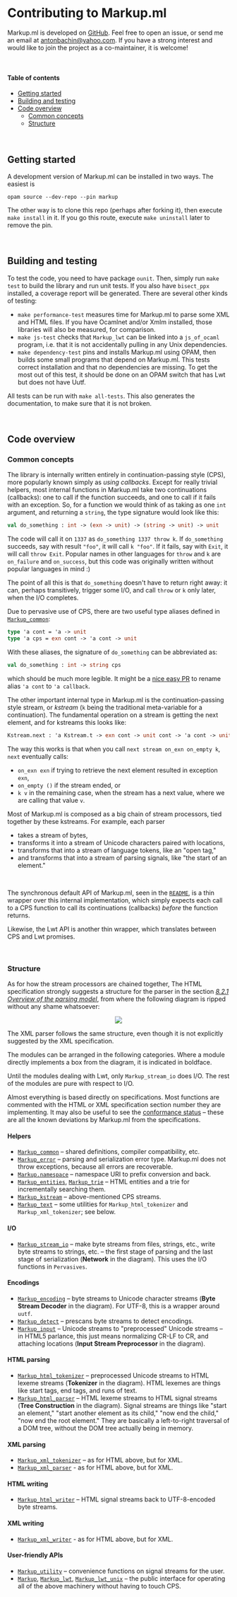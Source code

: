 # Contributing to Markup.ml

Markup.ml is developed on [GitHub][repo]. Feel free to open an issue, or send me
an email at [antonbachin@yahoo.com][email]. If you have a strong interest and
would like to join the project as a co-maintainer, it is welcome!

[repo]:    https://github.com/aantron/markup.ml
[email]:   mailto:antonbachin@yahoo.com

<br/>

#### Table of contents

- [Getting started](#getting-started)
- [Building and testing](#building)
- [Code overview](#code-overview)
  - [Common concepts](#common-concepts)
  - [Structure](#structure)



<br/>

<a id="getting-started"></a>
## Getting started

A development version of Markup.ml can be installed in two ways. The easiest is

```
opam source --dev-repo --pin markup
```

The other way is to clone this repo (perhaps after forking it), then execute
`make install` in it. If you go this route, execute `make uninstall` later to
remove the pin.



<br/>

<a id="building"></a>
## Building and testing

To test the code, you need to have package `ounit`. Then, simply run `make test`
to build the library and run unit tests. If you also have `bisect_ppx`
installed, a coverage report will be generated. There are several other kinds of
testing:

- `make performance-test` measures time for Markup.ml to parse some XML and HTML
  files. If you have Ocamlnet and/or Xmlm installed, those libraries will also
  be measured, for comparison.
- `make js-test` checks that `Markup_lwt` can be linked into a `js_of_ocaml`
  program, i.e. that it is not accidentally pulling in any Unix dependencies.
- `make dependency-test` pins and installs Markup.ml using OPAM, then builds
  some small programs that depend on Markup.ml. This tests correct installation
  and that no dependencies are missing. To get the most out of this test, it
  should be done on an OPAM switch that has Lwt but does not have Uutf.

All tests can be run with `make all-tests`. This also generates the
documentation, to make sure that it is not broken.



<br/>

<a id="code-overview"></a>
## Code overview

<a id="common-concepts"></a>
### Common concepts

The library is internally written entirely in continuation-passing style (CPS),
more popularly known simply as *using callbacks*. Except for really trivial
helpers, most internal functions in Markup.ml take two continuations
(callbacks): one to call if the function succeeds, and one to call if it fails
with an exception. So, for a function we would think of as taking as one `int`
argument, and returning a `string`, the type signature would look like this:

```ocaml
val do_something : int -> (exn -> unit) -> (string -> unit) -> unit
```

The code will call it on `1337` as `do_something 1337 throw k`. If
`do_something` succeeds, say with result `"foo"`, it will call `k "foo"`. If it
fails, say with `Exit`, it will call `throw Exit`. Popular names in other
languages for `throw` and `k` are `on_failure` and `on_success`, but this code
was originally written without popular languages in mind :)

The point of all this is that `do_something` doesn't have to return right away:
it can, perhaps transitively, trigger some I/O, and call `throw` or `k` only
later, when the I/O completes.

Due to pervasive use of CPS, there are two useful type aliases defined in
[`Markup_common`][common]:

```ocaml
type 'a cont = 'a -> unit
type 'a cps = exn cont -> 'a cont -> unit
```

With these aliases, the signature of `do_something` can be abbreviated as:

```ocaml
val do_something : int -> string cps
```

which should be much more legible. It might be a [nice easy PR][rename-cps] to
rename alias `'a cont` to `'a callback`.

[rename-cps]: https://github.com/aantron/markup.ml/issues/23

The other important internal type in Markup.ml is the continuation-passing style
stream, or *kstream* (`k` being the traditional meta-variable for a
continuation). The fundamental operation on a stream is getting the next
element, and for kstreams this looks like:

```ocaml
Kstream.next : 'a Kstream.t -> exn cont -> unit cont -> 'a cont -> unit
```

The way this works is that when you call `next stream on_exn on_empty k`, `next`
eventually calls:

- `on_exn exn` if trying to retrieve the next element resulted in exception
  `exn`,
- `on_empty ()` if the stream ended, or
- `k v` in the remaining case, when the stream has a next value, where we are
  calling that value `v`.

Most of Markup.ml is composed as a big chain of stream processors, tied together
by these kstreams. For example, each parser

- takes a stream of bytes,
- transforms it into a stream of Unicode characters paired with locations,
- transforms that into a stream of language tokens, like an "open tag,"
- and transforms that into a stream of parsing signals, like "the start of an
  element."

<br/>

The synchronous default API of Markup.ml, seen in the [`README`][readme], is a
thin wrapper over this internal implementation, which simply expects each call
to a CPS function to call its continuations (callbacks) *before* the function
returns.

Likewise, the Lwt API is another thin wrapper, which translates between CPS and
Lwt promises.

[readme]: https://github.com/aantron/markup.ml#readme

<br/>

<a id="structure"></a>
### Structure

As for how the stream processors are chained together, The HTML specification
strongly suggests a structure for the parser in the section
[*8.2.1 Overview of the parsing model*][model], from where the following diagram
is ripped without any shame whatsoever:

<p align="center">
<img src="https://www.w3.org/TR/html5/images/parsing-model-overview.svg" />
</p>

[model]: https://www.w3.org/TR/html5/syntax.html#overview-of-the-parsing-model

The XML parser follows the same structure, even though it is not explicitly
suggested by the XML specification.

The modules can be arranged in the following categories. Where a module directly
implements a box from the diagram, it is indicated in boldface.

Until the modules dealing with Lwt, only `Markup_stream_io` does I/O. The rest
of the modules are pure with respect to I/O.

Almost everything is based directly on specifications. Most functions are
commented with the HTML or XML specification section number they are
implementing. It may also be useful to see the [conformance status][conformance]
– these are all the known deviations by Markup.ml from the specifications.

#### Helpers

- [`Markup_common`][common] – shared definitions, compiler compatibility, etc.
- [`Markup_error`][error] – parsing and serialization error type. Markup.ml does
  not throw exceptions, because all errors are recoverable.
- [`Markup.namespace`][namespace] – namespace URI to prefix conversion and back.
- [`Markup_entities`][entities], [`Markup_trie`][trie] – HTML entities and a
  trie for incrementally searching them.
- [`Markup_kstream`][kstream] – above-mentioned CPS streams.
- [`Markup_text`][text] – some utilities for `Markup_html_tokenizer` and
  `Markup_xml_tokenizer`; see below.

#### I/O

- [`Markup_stream_io`][stream_io] – make byte streams from files, strings, etc.,
  write byte streams to strings, etc. – the first stage of parsing and the last
  stage of serialization (**Network** in the diagram). This uses the I/O
  functions in `Pervasives`.

#### Encodings

- [`Markup_encoding`][encoding] – byte streams to Unicode character streams
  (**Byte Stream Decoder** in the diagram). For UTF-8, this is a wrapper around
  `uutf`.
- [`Markup_detect`][detect] – prescans byte streams to detect encodings.
- [`Markup_input`][input] – Unicode streams to "preprocessed" Unicode streams –
  in HTML5 parlance, this just means normalizing CR-LF to CR, and attaching
  locations (**Input Stream Preprocessor** in the diagram).

#### HTML parsing

- [`Markup_html_tokenizer`][html_tokenizer] – preprocessed Unicode streams to
  HTML lexeme streams (**Tokenizer** in the diagram). HTML lexemes are things
  like start tags, end tags, and runs of text.
- [`Markup_html_parser`][html_parser] – HTML lexeme streams to HTML signal
  streams (**Tree Construction** in the diagram). Signal streams are things like
  "start an element," "start another element as its child," "now end the child,"
  "now end the root element." They are basically a left-to-right traversal of a
  DOM tree, without the DOM tree actually being in memory.

#### XML parsing

- [`Markup_xml_tokenizer`][xml_tokenizer] – as for HTML above, but for XML.
- [`Markup_xml_parser`][xml_parser] - as for HTML above, but for XML.

#### HTML writing

- [`Markup_html_writer`][html_writer] – HTML signal streams back to
  UTF-8-encoded byte streams.

#### XML writing

- [`Markup_xml_writer`][xml_writer] - as for HTML above, but for XML.

#### User-friendly APIs

- [`Markup_utility`][utility] – convenience functions on signal streams for the
  user.
- [`Markup`][main], [`Markup_lwt`][lwt], [`Markup_lwt_unix`][lwt_unix] – the
  public interface for operating all of the above machinery without having to
  touch CPS.

[common]: https://github.com/aantron/markup.ml/blob/master/src/markup_common.ml
[error]: https://github.com/aantron/markup.ml/blob/master/src/markup_error.ml
[namespace]: https://github.com/aantron/markup.ml/blob/master/src/markup_namespace.mli
[entities]: https://github.com/aantron/markup.ml/blob/master/src/markup_entities.ml
[trie]: https://github.com/aantron/markup.ml/blob/master/src/markup_trie.ml
[kstream]: https://github.com/aantron/markup.ml/blob/master/src/markup_kstream.mli
[stream_io]: https://github.com/aantron/markup.ml/blob/master/src/markup_stream_io.ml
[encoding]: https://github.com/aantron/markup.ml/blob/master/src/markup_encoding.ml
[input]: https://github.com/aantron/markup.ml/blob/master/src/markup_input.mli
[html_tokenizer]: https://github.com/aantron/markup.ml/blob/master/src/markup_html_tokenizer.mli
[html_parser]: https://github.com/aantron/markup.ml/blob/master/src/markup_html_parser.mli
[html_writer]: https://github.com/aantron/markup.ml/blob/master/src/markup_html_writer.mli
[xml_tokenizer]: https://github.com/aantron/markup.ml/blob/master/src/markup_xml_tokenizer.mli
[xml_parser]: https://github.com/aantron/markup.ml/blob/master/src/markup__xml_parser.mli
[xml_writer]: https://github.com/aantron/markup.ml/blob/master/src/markup_xml_writer.mli
[text]: https://github.com/aantron/markup.ml/blob/master/src/markup_text.ml
[detect]: https://github.com/aantron/markup.ml/blob/master/src/markup_detect.mli
[utility]: https://github.com/aantron/markup.ml/blob/master/src/markup_utility.ml
[main]: https://github.com/aantron/markup.ml/blob/master/src/markup.mli
[lwt]: https://github.com/aantron/markup.ml/blob/master/src/markup_lwt.mli
[lwt_unix]: https://github.com/aantron/markup.ml/blob/master/src/markup_lwt_unix.mli
[conformance]: http://aantron.github.io/markup.ml/#2_Conformancestatus
